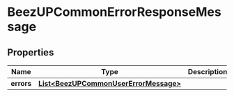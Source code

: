 
# BeezUPCommonErrorResponseMessage

## Properties
Name | Type | Description | Notes
------------ | ------------- | ------------- | -------------
**errors** | [**List&lt;BeezUPCommonUserErrorMessage&gt;**](BeezUPCommonUserErrorMessage.md) |  | 



